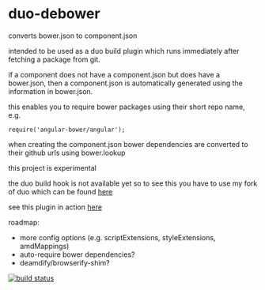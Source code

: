 # duo-debower

converts bower.json to component.json

intended to be used as a duo build plugin which runs immediately after fetching a package from git.

if a component does not have a component.json but does have a bower.json, then a component.json is
automatically generated using the information in bower.json.

this enables you to require bower packages using their short repo name, e.g.

```
require('angular-bower/angular');
```

when creating the component.json bower dependencies are converted to their github urls using bower.lookup

this project is experimental

the duo build hook is not available yet so to see this you have to use my fork of duo which can be found [here](http://www.github.com/frankwallis/duo/tree/debower)

see this plugin in action [here](http://www.github.com/frankwallis/tower)

roadmap:
- more config options (e.g. scriptExtensions, styleExtensions, amdMappings)
- auto-require bower dependencies?
- deamdify/browserify-shim?

[![build status](https://secure.travis-ci.org/frankwallis/duo-debower.png)](http://travis-ci.org/frankwallis/duo-debower)

